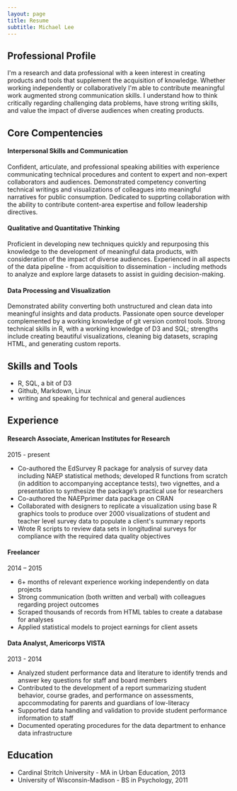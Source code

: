 ```yaml
---
layout: page
title: Resume
subtitle: Michael Lee
---
```


## Professional Profile
I'm a research and data professional with a keen interest in creating products and tools that supplement the acquisition of knowledge. Whether working independently or collaboratively I'm able to contribute meaningful work augmented strong communication skills. I understand how to think critically regarding challenging data problems, have strong writing skills, and value the impact of diverse audiences when creating products.

## Core Compentencies

<p></p>

#### Interpersonal Skills and Communication
Confident, articulate, and professional speaking abilities with experience communicating technical procedures and content to expert and non-expert collaborators and audiences. Demonstrated competency converting technical writings and visualizations of colleagues into meaningful narratives for public consumption. Dedicated to supprting collaboration with the ability to contribute content-area expertise and follow leadership directives.

#### Qualitative and Quantitative Thinking
Proficient in developing new techniques quickly and repurposing this knowledge to the development of meaningful data products, with consideration of the impact of diverse audiences. Experienced in all aspects of the data pipeline - from acquisition to dissemination - including methods to analyze and explore large datasets to assist in guiding decision-making.

#### Data Processing and Visualization
Demonstrated ability converting both unstructured and clean data into meaningful insights and data products. Passionate open source developer complemented by a working knowledge of git version control tools. Strong technical skills in R, with a working knowledge of D3 and SQL; strengths include creating beautiful visualizations, cleaning big datasets, scraping HTML, and generating custom reports.

## Skills and Tools

* R, SQL, a bit of D3
* Github, Markdown, Linux
* writing and speaking for technical and general audiences

## Experience
<p></p>

#### Research Associate, American Institutes for Research
2015 - present

* Co-authored the EdSurvey R package for analysis of survey data including NAEP statistical methods; developed R functions from scratch (in addition to accompanying acceptance tests), two vignettes, and a presentation to synthesize the package’s practical use for researchers
* Co-authored the NAEPprimer data package on CRAN
* Collaborated with designers to replicate a visualization using base R graphics tools to produce over 2000 visualizations of student and teacher level survey data to populate a client's summary reports
* Wrote R scripts to review data sets in longitudinal surveys for compliance with the required data quality objectives

<p></p>

#### Freelancer
2014 – 2015

* 6+ months of relevant experience working independently on data projects
* Strong communication (both written and verbal) with colleagues regarding project outcomes
* Scraped thousands of records from HTML tables to create a database for analyses
* Applied statistical models to project earnings for client assets

<p></p>

#### Data Analyst, Americorps VISTA
2013 - 2014

* Analyzed student performance data and literature to identify trends and answer key questions for staff and board members
* Contributed to the development of a report summarizing student behavior, course grades, and performance on assessments, apccommodating for parents and guardians of low-literacy
* Supported data handling and validation to provide student performance information to staff
* Documented operating procedures for the data department to enhance data infrastructure

<p></p>

## Education

* Cardinal Stritch University - MA in Urban Education, 2013
* University of Wisconsin-Madison - BS in Psychology, 2011
